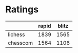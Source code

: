 # Ratings

|          | rapid | blitz |
|----------|-------|-------|
| lichess  | 1839 | 1565 |
| chesscom | 1564 | 1106 |
